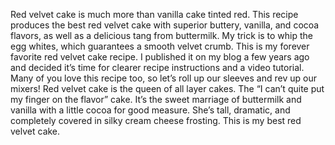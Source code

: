 Red velvet cake is much more than vanilla cake tinted red. This recipe produces the best red velvet cake with superior buttery, vanilla, and cocoa flavors, as well as a delicious tang from buttermilk. My trick is to whip the egg whites, which guarantees a smooth velvet crumb.
This is my forever favorite red velvet cake recipe. I published it on my blog a few years ago and decided it’s time for clearer recipe instructions and a video tutorial. Many of you love this recipe too, so let’s roll up our sleeves and rev up our mixers!
Red velvet cake is the queen of all layer cakes. The “I can’t quite put my finger on the flavor” cake. It’s the sweet marriage of buttermilk and vanilla with a little cocoa for good measure. She’s tall, dramatic, and completely covered in silky cream cheese frosting. This is my best red velvet cake.